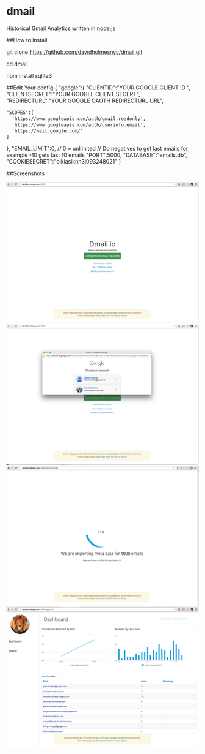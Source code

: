 # dmail
Historical Gmail Analytics written in node.js 


##How to install 

git clone https://github.com/davidholmesnyc/dmail.git

cd dmail

npm install sqlite3


##Edit Your config 
{
  "google":{
    "CLIENTID":"YOUR GOOGLE CLIENT ID ",
    "CLIENTSECRET":"YOUR GOOGLE CLIENT SECERT",
    "REDIRECTURL":"YOUR GOOGLE OAUTH REDIRECTURL URL",
    
    "SCOPES":[
      'https://www.googleapis.com/auth/gmail.readonly',
      'https://www.googleapis.com/auth/userinfo.email',
      'https://mail.google.com/'
    ]
  },
  "EMAIL_LIMIT":0, // 0 = unlimited  // Do negatives to get last emails for example -10 gets last 10 emails
  "PORT":5000,
  "DATABASE":"emails.db",
  "COOKIESECRET":"blklaslknn3i093248021"
}


##Screenshots 

<img src="screenshots/login.png">
<br/>
<img src="screenshots/gmailoauth.png">
<br/>
<img src="screenshots/onboard.png">
<br/>
<img src="screenshots/dashboard.png">
<br/>